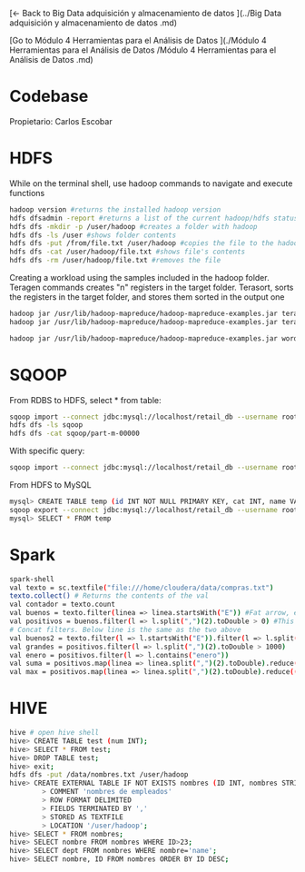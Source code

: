 [← Back to Big Data adquisición y almacenamiento de datos ](../Big Data adquisición y almacenamiento de datos .md)

[Go to Módulo 4 Herramientas para el Análisis de Datos  ](./Módulo 4 Herramientas para el Análisis de Datos  /Módulo 4 Herramientas para el Análisis de Datos  .md)

# Codebase

Propietario: Carlos Escobar

# HDFS

While on the terminal shell, use hadoop commands to navigate and execute functions

```bash
hadoop version #returns the installed hadoop version
hdfs dfsadmin -report #returns a list of the current hadoop/hdfs status and functioning nodes
hdfs dfs -mkdir -p /user/hadoop #creates a folder with hadoop
hdfs dfs -ls /user #shows folder contents
hdfs dfs -put /from/file.txt /user/hadoop #copies the file to the hadoop folder
hdfs dfs -cat /user/hadoop/file.txt #shows file's contents
hdfs dfs -rm /user/hadoop/file.txt #removes the file
```

Creating a workload using the samples included in the hadoop folder. Teragen commands creates "n" registers in the target folder. Terasort, sorts the registers in the target folder, and stores them sorted in the output one

```bash
hadoop jar /usr/lib/hadoop-mapreduce/hadoop-mapreduce-examples.jar teragen 1000 /user/hadoop/terainput
hadoop jar /usr/lib/hadoop-mapreduce/hadoop-mapreduce-examples.jar terasort /user/hadoop/terainput /user/hadoop/teraoutputhadoop jar /usr/lib/hadoop-mapreduce/hadoop-mapreduce-examples.jar terasort /user/hadoop/terainput /user/hadoop/teraoutput
```

```bash
hadoop jar /usr/lib/hadoop-mapreduce/hadoop-mapreduce-examples.jar wordcount /user/hadoop/input_file.txt /user/hadoop/output_folder
```

# SQOOP

From RDBS to HDFS, select * from table:

```bash
sqoop import --connect jdbc:mysql://localhost/retail_db --username root --P cloudera --table categories --target-dir sqoop
hdfs dfs -ls sqoop
hdfs dfs -cat sqoop/part-m-00000
```

With specific query:

```bash
sqoop import --connect jdbc:mysql://localhost/retail_db --username root --P cloudera --table customers --m 1 --target-dir austin --where "customer_city='Austin'"
```

From HDFS to MySQL

```bash
mysql> CREATE TABLE temp (id INT NOT NULL PRIMARY KEY, cat INT, name VARCHAR(30));
sqoop export --connect jdbc:mysql://localhost/retail_db --username root --P cloudera --table temp --export-dir sqoop
mysql> SELECT * FROM temp
```

# Spark

```bash
spark-shell
val texto = sc.textfile("file:///home/cloudera/data/compras.txt")
texto.collect() # Returns the contents of the val
val contador = texto.count
val buenos = texto.filter(linea => linea.startsWith("E")) #Fat arrow, every register must comply with whatever comes after the arrow
val positivos = buenos.filter(l => l.split(",")(2).toDouble > 0) #This line deletes registers on column 2, splitting by commas, and the double value must be greater than 0. Basically, deletes the columns in which the column 2 value is less or equal than 0
# Concat filters. Below line is the same as the two above
val buenos2 = texto.filter(l => l.startsWith("E")).filter(l => l.split(",")(2).toDouble > 0)
val grandes = positivos.filter(l => l.split(",")(2).toDouble > 1000)
val enero = positivos.filter(l => l.contains("enero"))
val suma = positivos.map(linea => linea.split(",")(2).toDouble).reduce( _ + _)
val max = positivos.map(linea => linea.split(",")(2).toDouble).reduce((x.y) => if(x > y) x else y)
```

# HIVE

```bash
hive # open hive shell
hive> CREATE TABLE test (num INT);
hive> SELECT * FROM test;
hive> DROP TABLE test;
hive> exit;
hdfs dfs -put /data/nombres.txt /user/hadoop
hive> CREATE EXTERNAL TABLE IF NOT EXISTS nombres (ID INT, nombres STRING, dept STRING) 
		> COMMENT 'nombres de empleados' 
		> ROW FORMAT DELIMITED
		> FIELDS TERMINATED BY ','
		> STORED AS TEXTFILE
		> LOCATION '/user/hadoop';
hive> SELECT * FROM nombres;
hive> SELECT nombre FROM nombres WHERE ID>23;
hive> SELECT dept FROM nombres WHERE nombre='name';
hive> SELECT nombre, ID FROM nombres ORDER BY ID DESC;
```